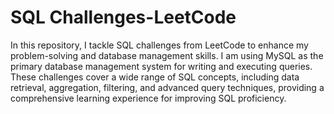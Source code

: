 # SQL Challenges-LeetCode
In this repository, I tackle SQL challenges from LeetCode to enhance my problem-solving and database management skills. I am using MySQL as the primary database management system for writing and executing queries. These challenges cover a wide range of SQL concepts, including data retrieval, aggregation, filtering, and advanced query techniques, providing a comprehensive learning experience for improving SQL proficiency.
